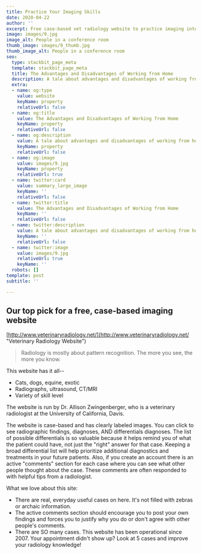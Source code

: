 ```yaml
---
title: Practice Your Imaging Skills
date: 2020-04-22
author: ''
excerpt: Free case-based vet radiology website to practice imaging interpretation
image: images/9.jpg
image_alt: People in a conference room
thumb_image: images/9_thumb.jpg
thumb_image_alt: People in a conference room
seo:
  type: stackbit_page_meta
  template: stackbit_page_meta
  title: The Advantages and Disadvantages of Working from Home
  description: A tale about advantages and disadvantages of working from home
  extra:
  - name: og:type
    value: website
    keyName: property
    relativeUrl: false
  - name: og:title
    value: The Advantages and Disadvantages of Working from Home
    keyName: property
    relativeUrl: false
  - name: og:description
    value: A tale about advantages and disadvantages of working from home
    keyName: property
    relativeUrl: false
  - name: og:image
    value: images/9.jpg
    keyName: property
    relativeUrl: true
  - name: twitter:card
    value: summary_large_image
    keyName: ''
    relativeUrl: false
  - name: twitter:title
    value: The Advantages and Disadvantages of Working from Home
    keyName: ''
    relativeUrl: false
  - name: twitter:description
    value: A tale about advantages and disadvantages of working from home
    keyName: ''
    relativeUrl: false
  - name: twitter:image
    value: images/9.jpg
    relativeUrl: true
    keyName: ''
  robots: []
template: post
subtitle: ''

---
```


## Our top pick for a free, case-based imaging website

[http://www.veterinaryradiology.net/](http://www.veterinaryradiology.net/ "Veterinary Radiology Website")

> Radiology is mostly about pattern recognition. The more you see, the more you know.

This website has it all--

* Cats, dogs, equine, exotic
* Radiographs, ultrasound, CT/MRI
* Variety of skill level

The website is run by Dr. Allison Zwingenberger, who is a veterinary radiologist at the University of California, Davis. 

The website is case-based and has clearly labeled images. You can click to see radiographic findings, diagnoses, AND differentials diagnoses. The list of possible differentials is so valuable because it helps remind you of what the patient could have, not just the "right" answer for that case. Keeping a broad differential list will help prioritize additional diagnostics and treatments in your future patients. Also, if you create an account there is an active "comments" section for each case where you can see what other people thought about the case. These comments are often responded to with helpful tips from a radiologist.

What we love about this site:

* There are real, everyday useful cases on here. It's not filled with zebras or archaic information. 
* The active comments section should encourage you to post your own findings and forces you to justify why you do or don't agree with other people's comments.
* There are SO many cases. This website has been operational since 2007. Your appointment didn't show up? Look at 5 cases and improve your radiology knowledge!